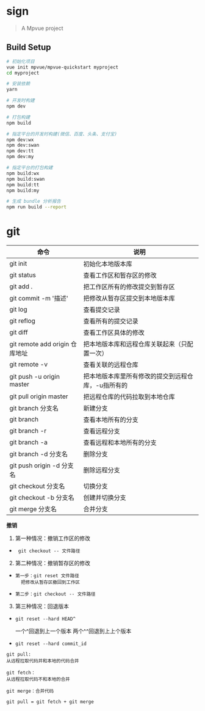 # sign

> A Mpvue project

## Build Setup

``` bash
# 初始化项目
vue init mpvue/mpvue-quickstart myproject
cd myproject

# 安装依赖
yarn

# 开发时构建
npm dev

# 打包构建
npm build

# 指定平台的开发时构建(微信、百度、头条、支付宝)
npm dev:wx
npm dev:swan
npm dev:tt
npm dev:my

# 指定平台的打包构建
npm build:wx
npm build:swan
npm build:tt
npm build:my

# 生成 bundle 分析报告
npm run build --report
```
# git
命令 | 说明
---|---
git init | 初始化本地版本库
git status | 查看工作区和暂存区的修改
git add . | 把工作区所有的修改提交到暂存区
git commit -m '描述' | 把修改从暂存区提交到本地版本库
git log | 查看提交记录
git reflog | 查看所有的提交记录
git diff | 查看工作区具体的修改
git remote add origin 仓库地址 | 把本地版本库和远程仓库关联起来（只配置一次）
git remote -v | 查看关联的远程仓库
git push -u origin master | 把本地版本库里所有修改的提交到远程仓库，-u指所有的
git pull origin master | 把远程仓库的代码拉取到本地仓库
git branch 分支名 | 新建分支
git branch | 查看本地所有的分支
git branch -r | 查看远程分支
git branch -a | 查看远程和本地所有的分支
git branch -d 分支名 | 删除分支
git push origin -d 分支名 | 删除远程分支
git checkout 分支名 | 切换分支
git checkout -b 分支名 | 创建并切换分支
git merge 分支名 | 合并分支

**撤销**
1. 第一种情况：撤销工作区的修改
-      git checkout -- 文件路径
2. 第二种情况：撤销暂存区的修改
-     第一步：git reset 文件路径
        把修改从暂存区撤回到工作区
-     第二步：git checkout -- 文件路径
3. 第三种情况：回退版本
-     git reset --hard HEAD^ 
    一个^回退到上一个版本
    两个^^回退到上上个版本
-     git reset --hard commit_id


```
git pull:
从远程拉取代码并和本地的代码合并

git fetch：
从远程拉取代码不和本地的合并

git merge：合并代码

git pull = git fetch + git merge
```

